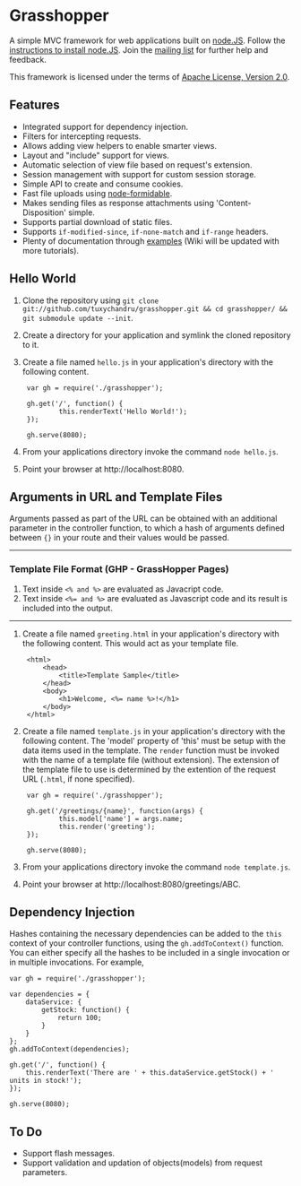 Grasshopper
==========

A simple MVC framework for web applications built on [node.JS](http://nodejs.org/).  Follow the [instructions to install node.JS](http://nodejs.org/#download).  Join the [mailing list](http://groups.google.com/group/grasshopperjs) for further help and feedback.

This framework is licensed under the terms of [Apache License, Version 2.0](http://www.apache.org/licenses/LICENSE-2.0).

Features
--------

* Integrated support for dependency injection.
* Filters for intercepting requests.
* Allows adding view helpers to enable smarter views.
* Layout and "include" support for views.
* Automatic selection of view file based on request's extension.
* Session management with support for custom session storage.
* Simple API to create and consume cookies.
* Fast file uploads using [node-formidable](http://github.com/felixge/node-formidable).
* Makes sending files as response attachments using 'Content-Disposition' simple.
* Supports partial download of static files.
* Supports `if-modified-since`, `if-none-match` and `if-range` headers.
* Plenty of documentation through [examples](http://github.com/tuxychandru/grasshopper/tree/master/examples/) (Wiki will be updated with more tutorials).

Hello World
-----------

1. Clone the repository using `git clone git://github.com/tuxychandru/grasshopper.git && cd grasshopper/ && git submodule update --init`.
2. Create a directory for your application and symlink the cloned repository to it.
3. Create a file named `hello.js` in your application's directory with the following content.

        var gh = require('./grasshopper');

        gh.get('/', function() {
                this.renderText('Hello World!');
        });

        gh.serve(8080);

4. From your applications directory invoke the command `node hello.js`.
5. Point your browser at http://localhost:8080.

Arguments in URL and Template Files
-----------------------------------

Arguments passed as part of the URL can be obtained with an additional parameter in the controller function, to which a hash of arguments defined between `{}` in your route and their values would be passed.

**********
### Template File Format (GHP - GrassHopper Pages)

1. Text inside `<% and %>` are evaluated as Javacript code.
2. Text inside `<%= and %>` are evaluated as Javascript code and its result is included into the output.
***********

1. Create a file named `greeting.html` in your application's directory with the following content.  This would act as your template file.

        <html>
            <head>
                <title>Template Sample</title>
            </head>
            <body>
                <h1>Welcome, <%= name %>!</h1>
            </body>
        </html>

2. Create a file named `template.js` in your application's directory with the following content.  The 'model' property of 'this' must be setup with the data items used in the template.  The `render` function must be invoked with the name of a template file (without extension).  The extension of the template file to use is determined by the extention of the request URL (`.html`, if none specified).

        var gh = require('./grasshopper');

        gh.get('/greetings/{name}', function(args) {
                this.model['name'] = args.name;
                this.render('greeting');
        });

        gh.serve(8080);

4. From your applications directory invoke the command `node template.js`.
5. Point your browser at http://localhost:8080/greetings/ABC.

Dependency Injection
--------------------

Hashes containing the necessary dependencies can be added to the `this` context of your controller functions, using the `gh.addToContext()` function.  You can either specify all the hashes to be included in a single invocation or in multiple invocations.  For example,

    var gh = require('./grasshopper');

    var dependencies = {
        dataService: {
            getStock: function() {
                return 100;
            }
        }
    };
    gh.addToContext(dependencies);

    gh.get('/', function() {
        this.renderText('There are ' + this.dataService.getStock() + ' units in stock!');
    });

    gh.serve(8080);

To Do
-----

* Support flash messages.
* Support validation and updation of objects(models) from request parameters.
